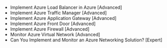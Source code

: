 - Implement Azure Load Balancer in Azure [Advanced]
- Implement Azure Traffic Manager [Advanced]
- Implement Azure Application Gateway [Advanced]
- Implement Azure Front Door [Advanced]
- Implement Azure Firewall [Advanced]
- Monitor Azure Virtual Network [Advanced]
- Can You Implement and Monitor an Azure Networking Solution? [Expert]
